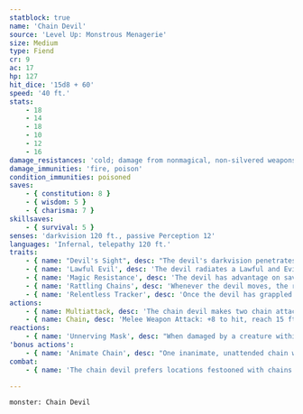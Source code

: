 ```yaml
---
statblock: true
name: 'Chain Devil'
source: 'Level Up: Monstrous Menagerie'
size: Medium
type: Fiend
cr: 9
ac: 17
hp: 127
hit_dice: '15d8 + 60'
speed: '40 ft.'
stats:
    - 18
    - 14
    - 18
    - 10
    - 12
    - 16
damage_resistances: 'cold; damage from nonmagical, non-silvered weapons'
damage_immunities: 'fire, poison'
condition_immunities: poisoned
saves:
    - { constitution: 8 }
    - { wisdom: 5 }
    - { charisma: 7 }
skillsaves:
    - { survival: 5 }
senses: 'darkvision 120 ft., passive Perception 12'
languages: 'Infernal, telepathy 120 ft.'
traits:
    - { name: "Devil's Sight", desc: "The devil's darkvision penetrates magical darkness." }
    - { name: 'Lawful Evil', desc: 'The devil radiates a Lawful and Evil aura.' }
    - { name: 'Magic Resistance', desc: 'The devil has advantage on saving throws against spells and magical effects.' }
    - { name: 'Rattling Chains', desc: 'Whenever the devil moves, the rattling of its chains can be heard up to 300 feet away, unless it moves at half its Speed.' }
    - { name: 'Relentless Tracker', desc: 'Once the devil has grappled a creature in its chains, it has advantage on ability checks made to track that creature for the next 30 days.' }
actions:
    - { name: Multiattack, desc: 'The chain devil makes two chain attacks and commands up to two animated chains under its control to make chain attacks.' }
    - { name: Chain, desc: 'Melee Weapon Attack: +8 to hit, reach 15 ft., one target. Hit: 14 (2d8 + 5) slashing damage. If the target is a creature, it is grappled (escape DC 16) and restrained. Until the grapple ends, this chain can only attack the grappled target.' }
reactions:
    - { name: 'Unnerving Mask', desc: "When damaged by a creature within 30 feet that can see the devil, the devil momentarily assumes the magical illusory form of one of the attacker's enemies or loved ones, alive or dead. The illusory figure may speak words that only the attacker can hear. The attacker makes a DC 15 Wisdom saving throw. On a failure, it takes 9 (2d8) psychic damage and is frightened until the end of its next turn.The attacker is then immune to this effect for the next 24 hours." }
'bonus actions':
    - { name: 'Animate Chain', desc: "One inanimate, unattended chain within 60 feet sprouts blades and magically animates under the devil's control for 1 hour. It has AC 20 and 20 hit points, a Speed of 0, and immunity to psychic, piercing, poison, and thunder damage. When the devil uses Multiattack, the devil may command the chain to make one Chain attack against a target within 15 feet of it. If the chain is reduced to 0 hit points, it can't be reanimated." }
combat:
    - { name: 'The chain devil prefers locations festooned with chains', desc: "On its first and second turns, it animates a chain near its enemies and then attacks. Though it can't make more than four chain attacks at a time, it animates a new chain whenever it can, so as to have as many attack options as possible. The devil uses Unnerving Mask once against each attacker. The chain devil fights to the death. It may let defeated creatures escape for the joy of hunting them." }

---
```

```statblock
monster: Chain Devil
```
